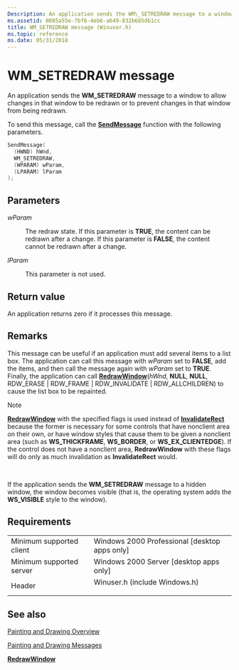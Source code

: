 ```yaml
---
Description: An application sends the WM\_SETREDRAW message to a window to allow changes in that window to be redrawn or to prevent changes in that window from being redrawn.
ms.assetid: 0085a55e-7bf6-4eb6-a649-832b685db1cc
title: WM_SETREDRAW message (Winuser.h)
ms.topic: reference
ms.date: 05/31/2018
---
```


# WM\_SETREDRAW message

An application sends the **WM\_SETREDRAW** message to a window to allow changes in that window to be redrawn or to prevent changes in that window from being redrawn.

To send this message, call the [**SendMessage**](/windows/win32/api/winuser/nf-winuser-sendmessage) function with the following parameters.


```C++
SendMessage( 
  (HWND) hWnd,              
  WM_SETREDRAW,             
  (WPARAM) wParam,          
  (LPARAM) lParam            
);
```



## Parameters

<dl> <dt>

*wParam* 
</dt> <dd>

The redraw state. If this parameter is **TRUE**, the content can be redrawn after a change. If this parameter is **FALSE**, the content cannot be redrawn after a change.

</dd> <dt>

*lParam* 
</dt> <dd>

This parameter is not used.

</dd> </dl>

## Return value

An application returns zero if it processes this message.

## Remarks

This message can be useful if an application must add several items to a list box. The application can call this message with *wParam* set to **FALSE**, add the items, and then call the message again with *wParam* set to **TRUE**. Finally, the application can call [**RedrawWindow**](/windows/desktop/api/Winuser/nf-winuser-redrawwindow)(*hWnd*, **NULL**, **NULL**, RDW\_ERASE \| RDW\_FRAME \| RDW\_INVALIDATE \| RDW\_ALLCHILDREN) to cause the list box to be repainted.

> [!Note]  
> [**RedrawWindow**](/windows/desktop/api/Winuser/nf-winuser-redrawwindow) with the specified flags is used instead of [**InvalidateRect**](/windows/desktop/api/Winuser/nf-winuser-invalidaterect) because the former is necessary for some controls that have nonclient area on their own, or have window styles that cause them to be given a nonclient area (such as **WS\_THICKFRAME**, **WS\_BORDER**, or **WS\_EX\_CLIENTEDGE**). If the control does not have a nonclient area, **RedrawWindow** with these flags will do only as much invalidation as **InvalidateRect** would.

 

If the application sends the **WM\_SETREDRAW** message to a hidden window, the window becomes visible (that is, the operating system adds the **WS\_VISIBLE** style to the window).

## Requirements



|                                     |                                                                                                          |
|-------------------------------------|----------------------------------------------------------------------------------------------------------|
| Minimum supported client<br/> | Windows 2000 Professional \[desktop apps only\]<br/>                                               |
| Minimum supported server<br/> | Windows 2000 Server \[desktop apps only\]<br/>                                                     |
| Header<br/>                   | <dl> <dt>Winuser.h (include Windows.h)</dt> </dl> |



## See also

<dl> <dt>

[Painting and Drawing Overview](painting-and-drawing.md)
</dt> <dt>

[Painting and Drawing Messages](painting-and-drawing-messages.md)
</dt> <dt>

[**RedrawWindow**](/windows/desktop/api/Winuser/nf-winuser-redrawwindow)
</dt> </dl>

 

 